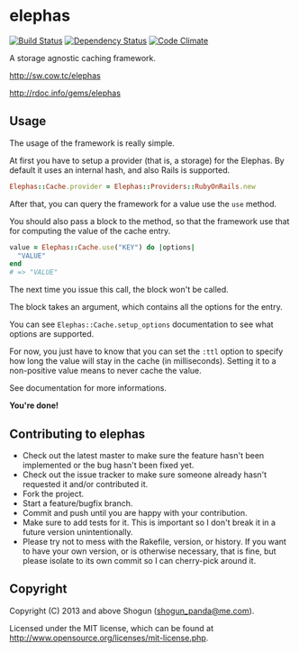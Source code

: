 # elephas

[![Build Status](https://secure.travis-ci.org/ShogunPanda/elephas.png?branch=master)](http://travis-ci.org/ShogunPanda/elephas)
[![Dependency Status](https://gemnasium.com/ShogunPanda/elephas.png?travis)](https://gemnasium.com/ShogunPanda/elephas)
[![Code Climate](https://codeclimate.com/badge.png)](https://codeclimate.com/github/ShogunPanda/elephas)

A storage agnostic caching framework.

http://sw.cow.tc/elephas

http://rdoc.info/gems/elephas

## Usage

The usage of the framework is really simple.

At first you have to setup a provider (that is, a storage) for the Elephas. By default it uses an internal hash, and also Rails is supported.

```ruby
Elephas::Cache.provider = Elephas::Providers::RubyOnRails.new
```

After that, you can query the framework for a value use the `use` method.

You should also pass a block to the method, so that the framework use that for computing the value of the cache entry.

```ruby
value = Elephas::Cache.use("KEY") do |options|
  "VALUE"
end
# => "VALUE"
```

The next time you issue this call, the block won't be called.

The block takes an argument, which contains all the options for the entry.

You can see ``Elephas::Cache.setup_options`` documentation to see what options are supported.

For now, you just have to know that you can set the ```:ttl``` option to specify how long the value will stay in the cache (in milliseconds). Setting it to a non-positive value means to never cache the value.

See documentation for more informations.

**You're done!**

## Contributing to elephas
 
* Check out the latest master to make sure the feature hasn't been implemented or the bug hasn't been fixed yet.
* Check out the issue tracker to make sure someone already hasn't requested it and/or contributed it.
* Fork the project.
* Start a feature/bugfix branch.
* Commit and push until you are happy with your contribution.
* Make sure to add tests for it. This is important so I don't break it in a future version unintentionally.
* Please try not to mess with the Rakefile, version, or history. If you want to have your own version, or is otherwise necessary, that is fine, but please isolate to its own commit so I can cherry-pick around it.

## Copyright

Copyright (C) 2013 and above Shogun (shogun_panda@me.com).

Licensed under the MIT license, which can be found at http://www.opensource.org/licenses/mit-license.php.
